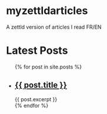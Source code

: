# myzettldarticles
A zettld version of articles I read FR/EN


<h1>Latest Posts</h1>

<ul>
  {% for post in site.posts %}
    <li>
      <h2><a href="{{ post.relative_url }}">{{ post.title }}</a></h2>
      {{ post.excerpt }}
    </li>
  {% endfor %}
</ul>
